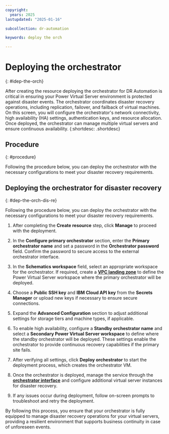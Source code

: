 ```yaml
---
copyright:
  years: 2025
lastupdated: "2025-01-16"

subcollection: dr-automation

keywords: deploy the orch

---
```


# Deploying the orchestrator
{: #idep-the-orch}

After creating the resource deploying the orchestrator for DR Automation is critical in ensuring your Power Virtual Server environment is protected against disaster events. The orchestrator coordinates disaster recovery operations, including replication, failover, and failback of virtual machines. On this screen, you will configure the orchestrator's network connectivity, high availability (HA) settings, authentication keys, and resource allocation. Once deployed, the orchestrator can manage multiple virtual servers and ensure continuous availability.
{:shortdesc: .shortdesc}

## Procedure 
{: #procedure}

Following the procedure below, you can deploy the orchestrator with the necessary configurations to meet your disaster recovery requirements.

## Deploying the orchestrator for disaster recovery
{: #dep-the-orch-dis-re}

Following the procedure below, you can deploy the orchestrator with the necessary configurations to meet your disaster recovery requirements.

1. After completing the **Create resource** step, click **Manage** to proceed with the deployment.

2. In the **Configure primary orchestrator** section, enter the **Primary orchestrator name** and set a password in the **Orchestrator password** field. Confirm the password to secure access to the external orchestrator interface.

3. In the **Schematics workspace** field, select an appropriate workspace for the orchestrator. If required, create a [**VPC landing zone**](https://cloud.ibm.com/catalog/architecture/deploy-arch-ibm-pvs-inf-2dd486c7-b317-4aaa-907b-42671485ad96-global/readme/terraform/terraform/e104e91d-d4a8-44fa-a341-eebf735d9635-global) to define the Power Virtual Server workspace where the primary orchestrator will be deployed.

4. Choose a **Public SSH key** and **IBM Cloud API key** from the **Secrets Manager** or upload new keys if necessary to ensure secure connections.

5. Expand the **Advanced Configuration** section to adjust additional settings for storage tiers and machine types, if applicable.

6. To enable high availability, configure a **Standby orchestrator name** and select a **Secondary Power Virtual Server workspace** to define where the standby orchestrator will be deployed. These settings enable the orchestrator to provide continuous recovery capabilities if the primary site fails.

7. After verifying all settings, click **Deploy orchestrator** to start the deployment process, which creates the orchestrator VM.

8. Once the orchestrator is deployed, manage the service through the [**orchestrator interface**](https://10.32.150.93:3000/login?byCloud=true) and configure additional virtual server instances for disaster recovery.

9. If any issues occur during deployment, follow on-screen prompts to troubleshoot and retry the deployment.

By following this process, you ensure that your orchestrator is fully equipped to manage disaster recovery operations for your virtual servers, providing a resilient environment that supports business continuity in case of unforeseen events.
